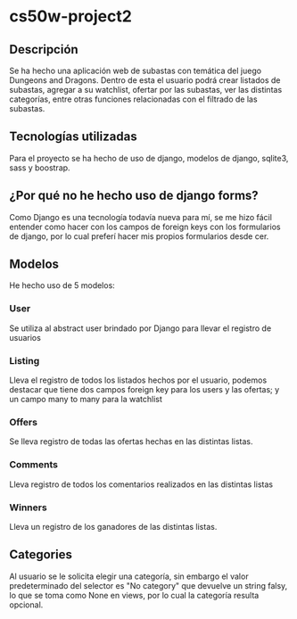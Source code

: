 # cs50w-project2
## Descripción 
Se ha hecho una aplicación web de subastas con temática del juego Dungeons and Dragons. Dentro de esta el usuario podrá crear listados de subastas, agregar a su watchlist, ofertar por las subastas, ver las distintas categorías, entre otras funciones relacionadas con el filtrado de las subastas. 
## Tecnologías utilizadas
Para el proyecto se ha hecho de uso de django, modelos de django, sqlite3, sass y boostrap.
## ¿Por qué no he hecho uso de django forms?
Como Django es una tecnología todavía nueva para mí, se me hizo fácil entender como hacer con los campos de foreign keys con los formularios de django, por lo cual preferí hacer mis propios formularios desde cer.
## Modelos
He hecho uso de 5 modelos:
### User
Se utiliza al abstract user brindado por Django para llevar el registro de usuarios
### Listing
Lleva el registro de todos los listados hechos por el usuario, podemos destacar que tiene dos campos foreign key para los users y las ofertas; y un campo many to many para la watchlist
### Offers
Se lleva registro de todas las ofertas hechas en las distintas listas.
### Comments
Lleva registro de todos los comentarios realizados en las distintas listas
### Winners
Lleva un registro de los ganadores de las distintas listas.
## Categories
Al usuario se le solicita elegir una categoría, sin embargo el valor predeterminado del selector es "No category" que devuelve un string falsy, lo que se toma como None en views, por lo cual la categoría resulta opcional.
